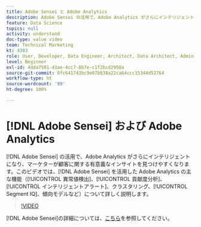 ```yaml
---
title: Adobe Sensei と Adobe Analytics
description: Adobe Sensei の活用で、Adobe Analytics がさらにインテリジェントになり、マーケターが顧客に関する有意義なインサイトを見つけやすくなります。 このビデオでは、異常値検出、貢献度分析、インテリジェントアラート、クラスタリング、セグメントIQ、傾向モデリングなど、Adobe Sensei を活用した Adobe Analytics の主な機能について詳しく説明します。
feature: Data Science
topics: null
activity: understand
doc-type: value video
team: Technical Marketing
kt: 4383
role: User, Developer, Data Engineer, Architect, Data Architect, Admin, Leader
level: Beginner
exl-id: 4dda7501-43ae-4cc7-8b7e-c1f2bcd2950a
source-git-commit: 8fc641743bc9e07b838a22ca64ccc15344d52764
workflow-type: ht
source-wordcount: '99'
ht-degree: 100%

---
```


# [!DNL Adobe Sensei] および Adobe Analytics

[!DNL Adobe Sensei] の活用で、Adobe Analytics がさらにインテリジェントになり、マーケターが顧客に関する有意義なインサイトを見つけやすくなります。このビデオでは、[!DNL Adobe Sensei] を活用した Adobe Analytics の主な機能（[!UICONTROL 異常値検出]、[!UICONTROL 貢献度分析]、[!UICONTROL インテリジェントアラート]、クラスタリング、[!UICONTROL Segment IQ]、傾向モデルなど）について詳しく説明します。

>[!VIDEO](https://video.tv.adobe.com/v/31500/?quality=12&learn=on)

[!DNL Adobe Sensei]の詳細については、[こちら](https://www.adobe.com/jp/sensei.html)を参照してください。
